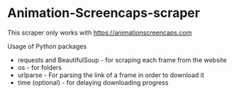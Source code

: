 # Animation-Screencaps-scraper
This scraper only works with https://animationscreencaps.com

Usage of Python packages
- requests and BeautifulSoup - for scraping each frame from the website
- os - for folders
- urlparse - For parsing the link of a frame in order to download it
- time (optional) - for delaying downloading progress
